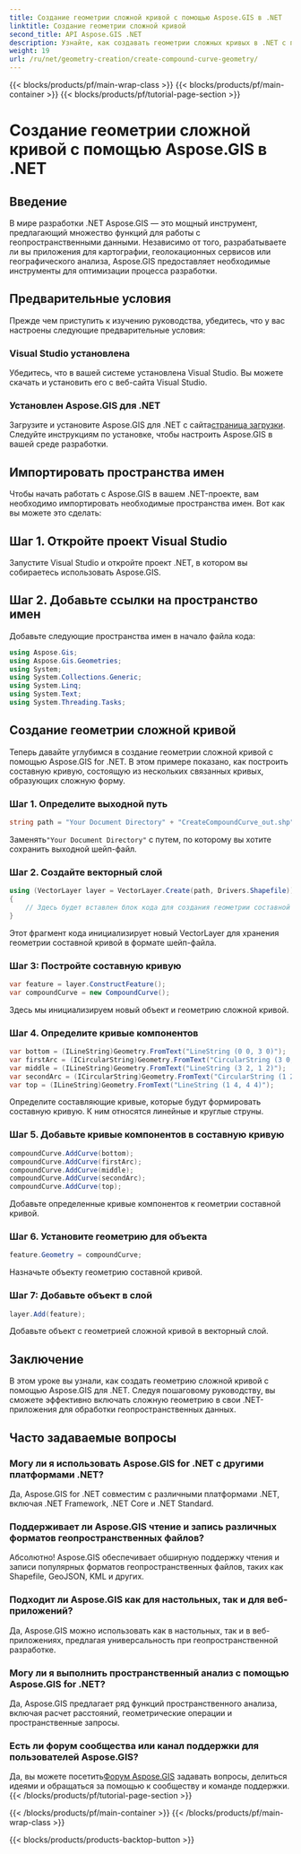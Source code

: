 ```yaml
---
title: Создание геометрии сложной кривой с помощью Aspose.GIS в .NET
linktitle: Создание геометрии сложной кривой
second_title: API Aspose.GIS .NET
description: Узнайте, как создавать геометрии сложных кривых в .NET с помощью Aspose.GIS для бесшовной обработки геопространственных данных.
weight: 19
url: /ru/net/geometry-creation/create-compound-curve-geometry/
---
```


{{< blocks/products/pf/main-wrap-class >}}
{{< blocks/products/pf/main-container >}}
{{< blocks/products/pf/tutorial-page-section >}}

# Создание геометрии сложной кривой с помощью Aspose.GIS в .NET

## Введение
В мире разработки .NET Aspose.GIS — это мощный инструмент, предлагающий множество функций для работы с геопространственными данными. Независимо от того, разрабатываете ли вы приложения для картографии, геолокационных сервисов или географического анализа, Aspose.GIS предоставляет необходимые инструменты для оптимизации процесса разработки.
## Предварительные условия
Прежде чем приступить к изучению руководства, убедитесь, что у вас настроены следующие предварительные условия:
### Visual Studio установлена
Убедитесь, что в вашей системе установлена Visual Studio. Вы можете скачать и установить его с веб-сайта Visual Studio.
### Установлен Aspose.GIS для .NET
 Загрузите и установите Aspose.GIS для .NET с сайта[страница загрузки](https://releases.aspose.com/gis/net/). Следуйте инструкциям по установке, чтобы настроить Aspose.GIS в вашей среде разработки.

## Импортировать пространства имен
Чтобы начать работать с Aspose.GIS в вашем .NET-проекте, вам необходимо импортировать необходимые пространства имен. Вот как вы можете это сделать:
## Шаг 1. Откройте проект Visual Studio
Запустите Visual Studio и откройте проект .NET, в котором вы собираетесь использовать Aspose.GIS.
## Шаг 2. Добавьте ссылки на пространство имен
Добавьте следующие пространства имен в начало файла кода:
```csharp
using Aspose.Gis;
using Aspose.Gis.Geometries;
using System;
using System.Collections.Generic;
using System.Linq;
using System.Text;
using System.Threading.Tasks;
```
## Создание геометрии сложной кривой
Теперь давайте углубимся в создание геометрии сложной кривой с помощью Aspose.GIS for .NET. В этом примере показано, как построить составную кривую, состоящую из нескольких связанных кривых, образующих сложную форму.
### Шаг 1. Определите выходной путь
```csharp
string path = "Your Document Directory" + "CreateCompoundCurve_out.shp";
```
 Заменять`"Your Document Directory"` с путем, по которому вы хотите сохранить выходной шейп-файл.
### Шаг 2. Создайте векторный слой
```csharp
using (VectorLayer layer = VectorLayer.Create(path, Drivers.Shapefile))
{
    // Здесь будет вставлен блок кода для создания геометрии составной кривой.
}
```
Этот фрагмент кода инициализирует новый VectorLayer для хранения геометрии составной кривой в формате шейп-файла.
### Шаг 3: Постройте составную кривую
```csharp
var feature = layer.ConstructFeature();
var compoundCurve = new CompoundCurve();
```
Здесь мы инициализируем новый объект и геометрию сложной кривой.
### Шаг 4. Определите кривые компонентов
```csharp
var bottom = (ILineString)Geometry.FromText("LineString (0 0, 3 0)");
var firstArc = (ICircularString)Geometry.FromText("CircularString (3 0, 4 1, 3 2)");
var middle = (ILineString)Geometry.FromText("LineString (3 2, 1 2)");
var secondArc = (ICircularString)Geometry.FromText("CircularString (1 2, 0 3, 1 4)");
var top = (ILineString)Geometry.FromText("LineString (1 4, 4 4)");
```
Определите составляющие кривые, которые будут формировать составную кривую. К ним относятся линейные и круглые струны.
### Шаг 5. Добавьте кривые компонентов в составную кривую
```csharp
compoundCurve.AddCurve(bottom);
compoundCurve.AddCurve(firstArc);
compoundCurve.AddCurve(middle);
compoundCurve.AddCurve(secondArc);
compoundCurve.AddCurve(top);
```
Добавьте определенные кривые компонентов к геометрии составной кривой.
### Шаг 6. Установите геометрию для объекта
```csharp
feature.Geometry = compoundCurve;
```
Назначьте объекту геометрию составной кривой.
### Шаг 7: Добавьте объект в слой
```csharp
layer.Add(feature);
```
Добавьте объект с геометрией сложной кривой в векторный слой.

## Заключение
В этом уроке вы узнали, как создать геометрию сложной кривой с помощью Aspose.GIS для .NET. Следуя пошаговому руководству, вы сможете эффективно включать сложную геометрию в свои .NET-приложения для обработки геопространственных данных.
## Часто задаваемые вопросы
### Могу ли я использовать Aspose.GIS for .NET с другими платформами .NET?
Да, Aspose.GIS for .NET совместим с различными платформами .NET, включая .NET Framework, .NET Core и .NET Standard.
### Поддерживает ли Aspose.GIS чтение и запись различных форматов геопространственных файлов?
Абсолютно! Aspose.GIS обеспечивает обширную поддержку чтения и записи популярных форматов геопространственных файлов, таких как Shapefile, GeoJSON, KML и других.
### Подходит ли Aspose.GIS как для настольных, так и для веб-приложений?
Да, Aspose.GIS можно использовать как в настольных, так и в веб-приложениях, предлагая универсальность при геопространственной разработке.
### Могу ли я выполнить пространственный анализ с помощью Aspose.GIS for .NET?
Да, Aspose.GIS предлагает ряд функций пространственного анализа, включая расчет расстояний, геометрические операции и пространственные запросы.
### Есть ли форум сообщества или канал поддержки для пользователей Aspose.GIS?
 Да, вы можете посетить[Форум Aspose.GIS](https://forum.aspose.com/c/gis/33) задавать вопросы, делиться идеями и обращаться за помощью к сообществу и команде поддержки.
{{< /blocks/products/pf/tutorial-page-section >}}

{{< /blocks/products/pf/main-container >}}
{{< /blocks/products/pf/main-wrap-class >}}

{{< blocks/products/products-backtop-button >}}
